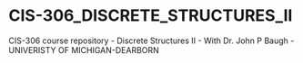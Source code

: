 # CIS-306_DISCRETE_STRUCTURES_II

CIS-306 course repository - Discrete Structures II - With Dr. John P Baugh -  UNIVERISTY OF MICHIGAN-DEARBORN
